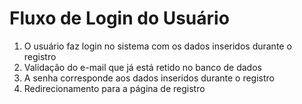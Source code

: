 # Fluxo de Login do Usuário 
 
1. O usuário faz login no sistema com os dados inseridos durante o registro
2. Validação do e-mail que já está retido no banco de dados
3. A senha corresponde aos dados inseridos durante o registro
4. Redirecionamento para a página de registro 
